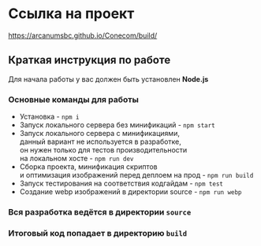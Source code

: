 # Ссылка на проект 
https://arcanumsbc.github.io/Conecom/build/

## Краткая инструкция по работе

Для начала работы у вас должен быть установлен **Node.js**

### Основные команды для работы

- Установка - `npm i`
- Запуск локального сервера без минификаций - `npm start`
- Запуск локального сервера c минификациями, <br>
  данный вариант не используется в разработке, <br>
  он нужен только для тестов производительности <br>
  на локальном хосте - `npm run dev`
- Сборка проекта, минификация скриптов <br>
  и оптимизация изображений перед деплоем на прод - `npm run build`
- Запуск тестирования на соответствия кодгайдам - `npm test`
- Создание webp изображений в директории source - `npm run webp`

### Вся разработка ведётся в директории `source`

### Итоговый код попадает в директорию `build`
